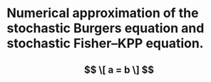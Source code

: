 Numerical approximation of the stochastic Burgers equation and stochastic Fisher–KPP equation.
====================================================
$$
\[
a = b
\]
$$
----------------------------------------------------------------------------------------------------------
